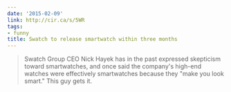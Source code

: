 ```yaml
---
date: '2015-02-09'
link: http://cir.ca/s/5WR
tags:
- funny
title: Swatch to release smartwatch within three months
---
```


>Swatch Group CEO Nick Hayek has in the past expressed skepticism toward smartwatches, and once said the company's high-end watches were effectively smartwatches because they "make you look smart." This guy gets it.
